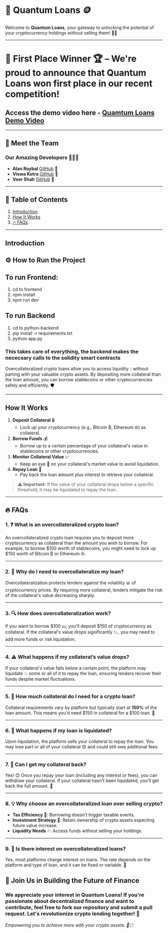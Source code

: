 # 🚀 Quantum Loans 🪙

Welcome to **Quantum Loans**, your gateway to unlocking the potential of your cryptocurrency holdings without selling them! 💎🙌

---

# 🎉 **First Place Winner** 🏆 – We're proud to announce that **Quantum Loans** won first place in our recent competition!
## Access the demo video here - [Quamtum Loans Demo Video](https://www.youtube.com/watch?v=nQ28joUHcSc&embeds_referring_euri=https%3A%2F%2Fdevpost.com%2F&source_ve_path=MjM4NTE)

---

## 👥 Meet the Team

### Our Amazing Developers 👨‍💻✨

- **Alan Roybal** [GitHub](https://github.com/AlanRoybal) 🌟
- **Viswa Kotra** [GitHub](https://github.com/vk1815918) 🌟
- **Veer Shah** [GitHub](https://github.com/veermshah) 🌟

---

## 📖 Table of Contents

1. [Introduction](#introduction)
2. [How It Works](#how-it-works)
3. [🔥 FAQs](#-faqs)

---


## Introduction

## ⚙️ How to Run the Project

## To run Frontend:
1. cd to frontend
2. npm install
3. npm run dev

## To run Backend
1. cd to python-backend
2. pip install -r requirements.txt
3. python app.py

### This takes care of everything, the backend makes the nececsary calls to the solidity smart contracts


Overcollateralized crypto loans allow you to access liquidity 💧 without parting with your valuable crypto assets. By depositing more collateral than the loan amount, you can borrow stablecoins or other cryptocurrencies safely and efficiently. 🛡️

---

## How It Works

1. **Deposit Collateral** 🔒
   - Lock up your cryptocurrency (e.g., Bitcoin ₿, Ethereum 🌐) as collateral.
2. **Borrow Funds** 💰
   - Borrow up to a certain percentage of your collateral's value in stablecoins or other cryptocurrencies.
3. **Monitor Collateral Value** 📈
   - Keep an eye 👀 on your collateral's market value to avoid liquidation.
4. **Repay Loan** 🔄
   - Pay back the loan amount plus interest to retrieve your collateral.

> ⚠️ **Important:** If the value of your collateral drops below a specific threshold, it may be liquidated to repay the loan.

---

## 🔥 FAQs

### 1. ❓ What is an overcollateralized crypto loan?

An overcollateralized crypto loan requires you to deposit more cryptocurrency as collateral than the amount you wish to borrow. For example, to borrow $100 worth of stablecoins, you might need to lock up $150 worth of Bitcoin ₿ or Ethereum 🌐.

---

### 2. 🤔 Why do I need to overcollateralize my loan?

Overcollateralization protects lenders against the volatility 📊 of cryptocurrency prices. By requiring more collateral, lenders mitigate the risk of the collateral's value decreasing sharply.

---

### 3. 🔍 How does overcollateralization work?

If you want to borrow $100 💵, you'll deposit $150 of cryptocurrency as collateral. If the collateral's value drops significantly 📉, you may need to add more funds or risk liquidation.

---

### 4. ⚠️ What happens if my collateral’s value drops?

If your collateral's value falls below a certain point, the platform may liquidate 💥 some or all of it to repay the loan, ensuring lenders recover their funds despite market fluctuations.

---

### 5. 📏 How much collateral do I need for a crypto loan?

Collateral requirements vary by platform but typically start at **150%** of the loan amount. This means you'd need $150 in collateral for a $100 loan. 💎

---

### 6. 🛑 What happens if my loan is liquidated?

Upon liquidation, the platform sells your collateral to repay the loan. You may lose part or all of your collateral 😢 and could still owe additional fees.

---

### 7. 🔄 Can I get my collateral back?

Yes! 😊 Once you repay your loan (including any interest or fees), you can withdraw your collateral. If your collateral hasn't been liquidated, you'll get back the full amount. 🥳

---

### 8. 💡 Why choose an overcollateralized loan over selling crypto?

- **Tax Efficiency** 🧾: Borrowing doesn't trigger taxable events.
- **Investment Strategy** 🚀: Retain ownership of crypto assets expecting future value increase.
- **Liquidity Needs** 💦: Access funds without selling your holdings.

---

### 9. 💸 Is there interest on overcollateralized loans?

Yes, most platforms charge interest on loans. The rate depends on the platform and type of loan, and it can be fixed or variable. 📅


## 🌟 Join Us in Building the Future of Finance
### We appreciate your interest in Quantum Loans! If you're passionate about decentralized finance and want to contribute, feel free to fork our repository and submit a pull request. Let's revolutionize crypto lending together! 💪

_Empowering you to achieve more with your crypto assets. 🚀🌕_
